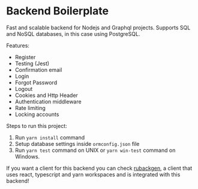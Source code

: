 # Backend Boilerplate

Fast and scalable backend for Nodejs and Graphql projects. 
Supports SQL and NoSQL databases, in this case using PostgreSQL.

Features:
- Register 
- Testing (Jest)
- Confirmation email
- Login
- Forgot Password
- Logout
- Cookies and Http Header
- Authentication middleware
- Rate limiting
- Locking accounts

        
Steps to run this project:

1. Run `yarn install` command
2. Setup database settings inside `ormconfig.json` file
3. Run `yarn test` command on UNIX or `yarn win-test` command on Windows.

If you want a client for this backend you can check [rubackgen](https://github.com/rubenbase/rubackgen), a client that uses react, typescript and yarn workspaces and is integrated with this backend! 

